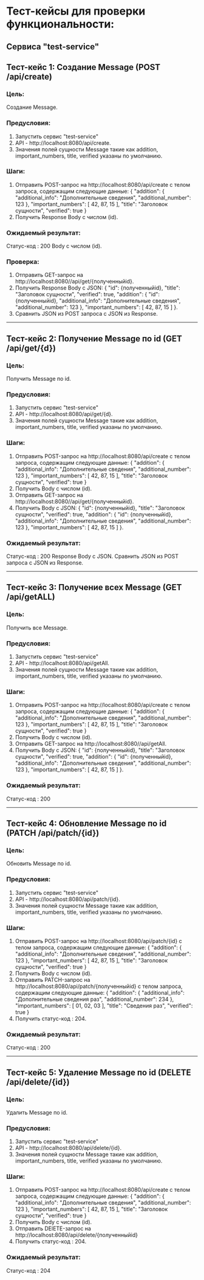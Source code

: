 # Тест-кейсы для проверки функциональности:

## Сервиса "test-service"

## Тест-кейс 1: Создание Message (POST /api/create)

### Цель:
Создание Message.

### Предусловия:
1. Запустить сервис "test-service"
2. API -  http://localhost:8080/api/create.
3. Значения полей сущности Message такие как addition, important_numbers, title, verified указаны по умолчанию.

### Шаги:
1. Отправить POST-запрос на http://localhost:8080/api/create с телом запроса, содержащим следующие данные:
   {
   "addition": {
   "additional_info": "Дополнительные сведения",
   "additional_number": 123
   },
   "important_numbers": [ 42, 87, 15 ],
   "title": "Заголовок сущности",
   "verified": true
   }
2. Получить Response Body с числом (id).

### Ожидаемый результат:
Статус-код : 200
Body с числом (id).

### Проверка:
1. Отправить GET-запрос на http://localhost:8080//api/get/{полученныйid}.
2. Получить Response Body с JSON:
   {
   "id": {полученныйid},
   "title": "Заголовок сущности",
   "verified": true,
   "addition": {
   "id": {полученныйid},
   "additional_info": "Дополнительные сведения",
   "additional_number": 123
   },
   "important_numbers": [
   42,
   87,
   15
   ]
   }.
3. Сравнить JSON из POST запроса с JSON из Response.

---

## Тест-кейс 2: Получение Message по id (GET /api/get/{d})

### Цель:
Получить Message по id.

### Предусловия:
1. Запустить сервис "test-service"
2. API -  http://localhost:8080/api/get/{d}.
3. Значения полей сущности Message такие как addition, important_numbers, title, verified указаны по умолчанию.

### Шаги:
1. Отправить POST-запрос на http://localhost:8080/api/create с телом запроса, содержащим следующие данные:
   {
   "addition": {
   "additional_info": "Дополнительные сведения",
   "additional_number": 123
   },
   "important_numbers": [ 42, 87, 15 ],
   "title": "Заголовок сущности",
   "verified": true
   }
2. Получить Body с числом (id).
3. Отправить GET-запрос на http://localhost:8080//api/get/{полученныйid}.
4. Получить Body с JSON:
   {
   "id": {полученныйid},
   "title": "Заголовок сущности",
   "verified": true,
   "addition": {
   "id": {полученныйid},
   "additional_info": "Дополнительные сведения",
   "additional_number": 123
   },
   "important_numbers": [
   42,
   87,
   15
   ]
   }.

### Ожидаемый результат:
Статус-код : 200
Response Body с JSON.
Сравнить JSON из POST запроса с JSON из Response.

---
## Тест-кейс 3: Получение всех Message (GET /api/getALL)

### Цель:
Получить все Message.

### Предусловия:
1. Запустить сервис "test-service"
2. API -  http://localhost:8080/api/getAll.
3. Значения полей сущности Message такие как addition, important_numbers, title, verified указаны по умолчанию.

### Шаги:
1. Отправить POST-запрос на http://localhost:8080/api/create с телом запроса, содержащим следующие данные:
   {
   "addition": {
   "additional_info": "Дополнительные сведения",
   "additional_number": 123
   },
   "important_numbers": [ 42, 87, 15 ],
   "title": "Заголовок сущности",
   "verified": true
   }
2. Получить Body с числом (id).
3. Отправить GET-запрос на http://localhost:8080//api/getAll.
4. Получить Body с JSON:
   {
   "id": {полученныйid},
   "title": "Заголовок сущности",
   "verified": true,
   "addition": {
   "id": {полученныйid},
   "additional_info": "Дополнительные сведения",
   "additional_number": 123
   },
   "important_numbers": [
   42,
   87,
   15
   ]
   }.

### Ожидаемый результат:
Статус-код : 200

---
## Тест-кейс 4: Обновление Message по id (PATCH /api/patch/{id})

### Цель:
Обновить Message по id.

### Предусловия:
1. Запустить сервис "test-service"
2. API -  http://localhost:8080/api/patch/{id}.
3. Значения полей сущности Message такие как addition, important_numbers, title, verified указаны по умолчанию.

### Шаги:
1. Отправить POST-запрос на http://localhost:8080/api/patch/{id} с телом запроса, содержащим следующие данные:
   {
   "addition": {
   "additional_info": "Дополнительные сведения",
   "additional_number": 123
   },
   "important_numbers": [ 42, 87, 15 ],
   "title": "Заголовок сущности",
   "verified": true
   }
2. Получить Body с числом (id).
3. Отправить PATCH-запрос на http://localhost:8080/api/patch/{полученныйid} с телом запроса, содержащим следующие данные:
   {
   "addition": {
   "additional_info": "Дополнительные сведения раз",
   "additional_number": 234
   },
   "important_numbers": [ 01, 02, 03 ],
   "title": "Сведения раз",
   "verified": true
   }
4. Получить статус-код : 204.

### Ожидаемый результат:
Статус-код : 200

---
## Тест-кейс 5: Удаление Message по id (DELETE /api/delete/{id})

### Цель:
Удалить Message по id.

### Предусловия:
1. Запустить сервис "test-service"
2. API -  http://localhost:8080/api/delete/{id}.
3. Значения полей сущности Message такие как addition, important_numbers, title, verified указаны по умолчанию.

### Шаги:
1. Отправить POST-запрос на http://localhost:8080/api/create с телом запроса, содержащим следующие данные:
   {
   "addition": {
   "additional_info": "Дополнительные сведения",
   "additional_number": 123
   },
   "important_numbers": [ 42, 87, 15 ],
   "title": "Заголовок сущности",
   "verified": true
   }
2. Получить Body с числом (id).
3. Отправить DElETE-запрос на http://localhost:8080/api/delete/{полученныйid}
4. Получить статус-код : 204.

### Ожидаемый результат:
Статус-код : 204